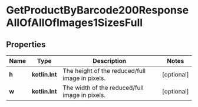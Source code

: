 
# GetProductByBarcode200ResponseAllOfAllOfImages1SizesFull

## Properties
| Name | Type | Description | Notes |
| ------------ | ------------- | ------------- | ------------- |
| **h** | **kotlin.Int** | The height of the reduced/full image in pixels.  |  [optional] |
| **w** | **kotlin.Int** | The width of the reduced/full image in pixels. |  [optional] |



